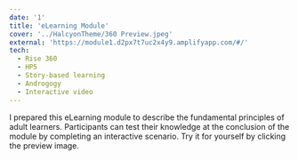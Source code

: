 ```yaml
---
date: '1'
title: 'eLearning Module'
cover: '../HalcyonTheme/360 Preview.jpeg'
external: 'https://module1.d2px7t7uc2x4y9.amplifyapp.com/#/'
tech:
  - Rise 360
  - HP5
  - Story-based learning
  - Androgogy
  - Interactive video
---
```


I prepared this eLearning module to describe the fundamental principles of adult learners. Participants can test their knowledge at the conclusion of the module by completing an interactive scenario. Try it for yourself by clicking the preview image.
